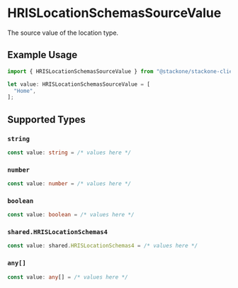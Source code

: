 # HRISLocationSchemasSourceValue

The source value of the location type.

## Example Usage

```typescript
import { HRISLocationSchemasSourceValue } from "@stackone/stackone-client-ts/sdk/models/shared";

let value: HRISLocationSchemasSourceValue = [
  "Home",
];
```

## Supported Types

### `string`

```typescript
const value: string = /* values here */
```

### `number`

```typescript
const value: number = /* values here */
```

### `boolean`

```typescript
const value: boolean = /* values here */
```

### `shared.HRISLocationSchemas4`

```typescript
const value: shared.HRISLocationSchemas4 = /* values here */
```

### `any[]`

```typescript
const value: any[] = /* values here */
```

